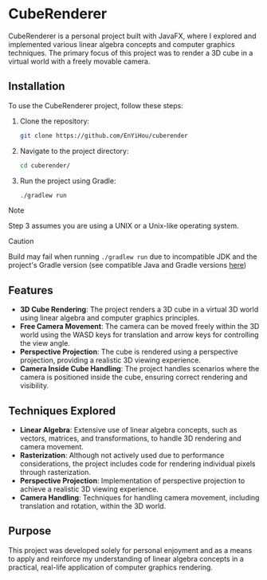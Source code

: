 # CubeRenderer

CubeRenderer is a personal project built with JavaFX, where I explored and implemented various linear algebra concepts and computer graphics techniques. The primary focus of this project was to render a 3D cube in a virtual world with a freely movable camera.

## Installation

To use the CubeRenderer project, follow these steps:

1. Clone the repository:
    ```bash
    git clone https://github.com/EnYiHou/cuberender
    ```

2. Navigate to the project directory:
    ```bash
    cd cuberender/
    ```

3. Run the project using Gradle:  
    ```bash
    ./gradlew run
    ```

> [!NOTE]
> Step 3 assumes you are using a UNIX or a Unix-like operating system.

> [!CAUTION]
> Build may fail when running `./gradlew run` due to incompatible JDK and the project's Gradle version (see compatible Java and Gradle versions [here](https://docs.gradle.org/current/userguide/compatibility.html#java))

## Features

- **3D Cube Rendering**: The project renders a 3D cube in a virtual 3D world using linear algebra and computer graphics principles.
- **Free Camera Movement**: The camera can be moved freely within the 3D world using the WASD keys for translation and arrow keys for controlling the view angle.
- **Perspective Projection**: The cube is rendered using a perspective projection, providing a realistic 3D viewing experience.
- **Camera Inside Cube Handling**: The project handles scenarios where the camera is positioned inside the cube, ensuring correct rendering and visibility.

## Techniques Explored

- **Linear Algebra**: Extensive use of linear algebra concepts, such as vectors, matrices, and transformations, to handle 3D rendering and camera movement.
- **Rasterization**: Although not actively used due to performance considerations, the project includes code for rendering individual pixels through rasterization.
- **Perspective Projection**: Implementation of perspective projection to achieve a realistic 3D viewing experience.
- **Camera Handling**: Techniques for handling camera movement, including translation and rotation, within the 3D world.

## Purpose

This project was developed solely for personal enjoyment and as a means to apply and reinforce my understanding of linear algebra concepts in a practical, real-life application of computer graphics rendering. 
